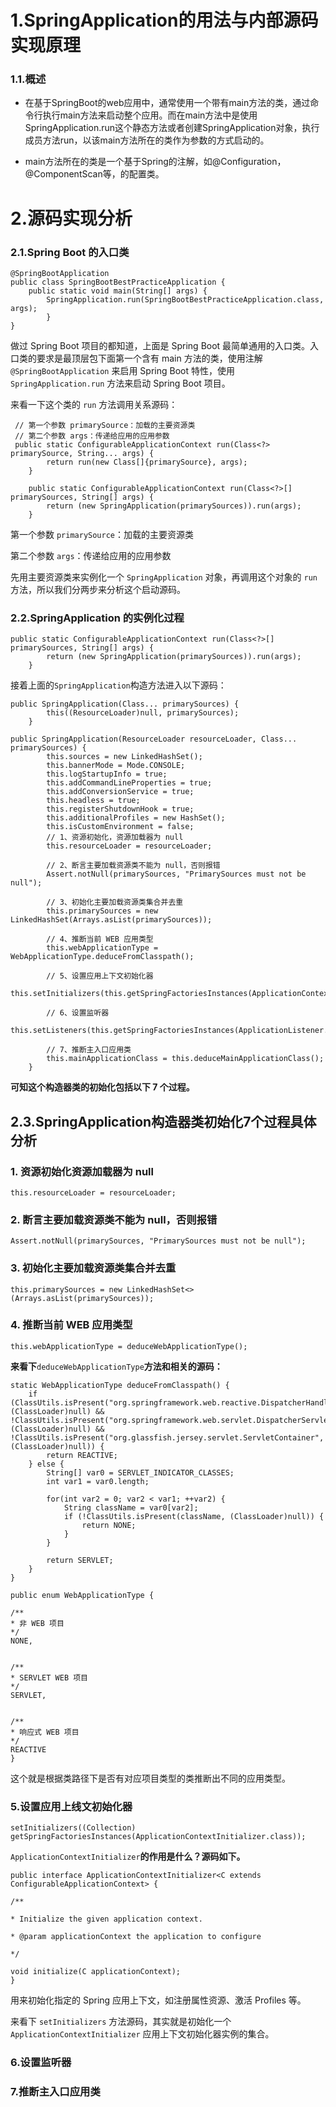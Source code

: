 # 1.SpringApplication的用法与内部源码实现原理

### 1.1.概述

* 在基于SpringBoot的web应用中，通常使用一个带有main方法的类，通过命令行执行main方法来启动整个应用。而在main方法中是使用SpringApplication.run这个静态方法或者创建SpringApplication对象，执行成员方法run，以该main方法所在的类作为参数的方式启动的。

* main方法所在的类是一个基于Spring的注解，如@Configuration，@ComponentScan等，的配置类。

# 2.源码实现分析

### 2.1.Spring Boot 的入口类

```
@SpringBootApplication
public class SpringBootBestPracticeApplication {
    public static void main(String[] args) {
        SpringApplication.run(SpringBootBestPracticeApplication.class, args);
        }
}
```

做过 Spring Boot 项目的都知道，上面是 Spring Boot 最简单通用的入口类。入口类的要求是最顶层包下面第一个含有 main 方法的类，使用注解 `@SpringBootApplication` 来启用 Spring Boot 特性，使用 `SpringApplication.run` 方法来启动 Spring Boot 项目。

来看一下这个类的 `run` 方法调用关系源码：

```
 // 第一个参数 primarySource：加载的主要资源类
 // 第二个参数 args：传递给应用的应用参数
 public static ConfigurableApplicationContext run(Class<?> primarySource, String... args) {
        return run(new Class[]{primarySource}, args);
    }

    public static ConfigurableApplicationContext run(Class<?>[] primarySources, String[] args) {
        return (new SpringApplication(primarySources)).run(args);
    }
```

第一个参数 `primarySource`：加载的主要资源类

第二个参数 `args`：传递给应用的应用参数

先用主要资源类来实例化一个 `SpringApplication` 对象，再调用这个对象的 `run` 方法，所以我们分两步来分析这个启动源码。

### 2.2.SpringApplication 的实例化过程

```
public static ConfigurableApplicationContext run(Class<?>[] primarySources, String[] args) {
        return (new SpringApplication(primarySources)).run(args);
    }
```

接着上面的`SpringApplication`构造方法进入以下源码：

```
public SpringApplication(Class... primarySources) {
        this((ResourceLoader)null, primarySources);
    }

public SpringApplication(ResourceLoader resourceLoader, Class... primarySources) {
        this.sources = new LinkedHashSet();
        this.bannerMode = Mode.CONSOLE;
        this.logStartupInfo = true;
        this.addCommandLineProperties = true;
        this.addConversionService = true;
        this.headless = true;
        this.registerShutdownHook = true;
        this.additionalProfiles = new HashSet();
        this.isCustomEnvironment = false;
        // 1、资源初始化，资源加载器为 null
        this.resourceLoader = resourceLoader;

        // 2、断言主要加载资源类不能为 null，否则报错
        Assert.notNull(primarySources, "PrimarySources must not be null");

        // 3、初始化主要加载资源类集合并去重
        this.primarySources = new LinkedHashSet(Arrays.asList(primarySources));

        // 4、推断当前 WEB 应用类型
        this.webApplicationType = WebApplicationType.deduceFromClasspath();

        // 5、设置应用上下文初始化器
        this.setInitializers(this.getSpringFactoriesInstances(ApplicationContextInitializer.class));

        // 6、设置监听器
        this.setListeners(this.getSpringFactoriesInstances(ApplicationListener.class));

        // 7、推断主入口应用类
        this.mainApplicationClass = this.deduceMainApplicationClass();
    }
```

**可知这个构造器类的初始化包括以下 7 个过程。**

## 2.3.SpringApplication**构造器类初始化7个过程具体分析**

### **1. 资源初始化资源加载器为 null**

```
this.resourceLoader = resourceLoader;
```

### **2. 断言主要加载资源类不能为 null，否则报错**

```
Assert.notNull(primarySources, "PrimarySources must not be null");
```

### **3. 初始化主要加载资源类集合并去重**

```
this.primarySources = new LinkedHashSet<>(Arrays.asList(primarySources));
```

### **4. 推断当前 WEB 应用类型**

```
this.webApplicationType = deduceWebApplicationType();
```

**来看下**`deduceWebApplicationType`**方法和相关的源码：**

```
static WebApplicationType deduceFromClasspath() {
    if (ClassUtils.isPresent("org.springframework.web.reactive.DispatcherHandler", (ClassLoader)null) && !ClassUtils.isPresent("org.springframework.web.servlet.DispatcherServlet", (ClassLoader)null) && !ClassUtils.isPresent("org.glassfish.jersey.servlet.ServletContainer", (ClassLoader)null)) {
        return REACTIVE;
    } else {
        String[] var0 = SERVLET_INDICATOR_CLASSES;
        int var1 = var0.length;

        for(int var2 = 0; var2 < var1; ++var2) {
            String className = var0[var2];
            if (!ClassUtils.isPresent(className, (ClassLoader)null)) {
                return NONE;
            }
        }

        return SERVLET;
    }
}

public enum WebApplicationType {

/**
* 非 WEB 项目
*/
NONE,


/**
* SERVLET WEB 项目
*/
SERVLET,


/**
* 响应式 WEB 项目
*/
REACTIVE
}
```

这个就是根据类路径下是否有对应项目类型的类推断出不同的应用类型。

### 5.设置应用上线文初始化器

```
setInitializers((Collection) getSpringFactoriesInstances(ApplicationContextInitializer.class));
```

`ApplicationContextInitializer`**的作用是什么？源码如下。**

```
public interface ApplicationContextInitializer<C extends ConfigurableApplicationContext> {

/**

* Initialize the given application context.

* @param applicationContext the application to configure

*/

void initialize(C applicationContext);
}
```

用来初始化指定的 Spring 应用上下文，如注册属性资源、激活 Profiles 等。

来看下 `setInitializers` 方法源码，其实就是初始化一个 `ApplicationContextInitializer` 应用上下文初始化器实例的集合。

### 6.设置监听器

### 7.推断主入口应用类



